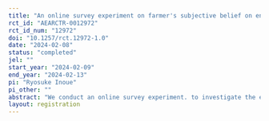 ```yaml
---
title: "An online survey experiment on farmer's subjective belief on environmentally friendly farming"
rct_id: "AEARCTR-0012972"
rct_id_num: "12972"
doi: "10.1257/rct.12972-1.0"
date: "2024-02-08"
status: "completed"
jel: ""
start_year: "2024-02-09"
end_year: "2024-02-13"
pi: "Ryosuke Inoue"
pi_other: ""
abstract: "We conduct an online survey experiment. to investigate the effect of information provision on farmer's belief in income change when she converted to environmentally friendly farming. Our information treatment includes the income change of farmers who have already converted to environmentally friendly farming.  "
layout: registration
---
```



